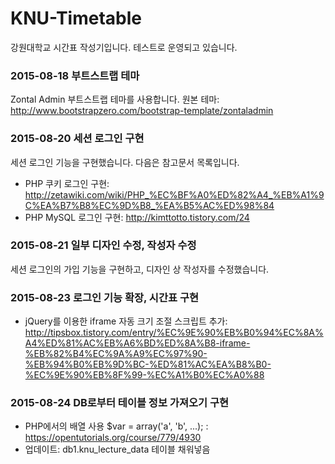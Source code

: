 # KNU-Timetable
강원대학교 시간표 작성기입니다.
테스트로 운영되고 있습니다.

### 2015-08-18 부트스트랩 테마
Zontal Admin 부트스트랩 테마를 사용합니다.
원본 테마: http://www.bootstrapzero.com/bootstrap-template/zontaladmin

### 2015-08-20 세션 로그인 구현
세션 로그인 기능을 구현했습니다. 다음은 참고문서 목록입니다.
- PHP 쿠키 로그인 구현: http://zetawiki.com/wiki/PHP_%EC%BF%A0%ED%82%A4_%EB%A1%9C%EA%B7%B8%EC%9D%B8_%EA%B5%AC%ED%98%84
- PHP MySQL 로그인 구현: http://kimttotto.tistory.com/24
    
### 2015-08-21 일부 디자인 수정, 작성자 수정
세션 로그인의 가입 기능을 구현하고, 디자인 상 작성자를 수정했습니다.

### 2015-08-23 로그인 기능 확장, 시간표 구현
- jQuery를 이용한 iframe 자동 크기 조절 스크립트 추가:
http://tipsbox.tistory.com/entry/%EC%9E%90%EB%B0%94%EC%8A%A4%ED%81%AC%EB%A6%BD%ED%8A%B8-iframe-%EB%82%B4%EC%9A%A9%EC%97%90-%EB%94%B0%EB%9D%BC-%ED%81%AC%EA%B8%B0-%EC%9E%90%EB%8F%99-%EC%A1%B0%EC%A0%88

### 2015-08-24 DB로부터 테이블 정보 가져오기 구현
- PHP에서의 배열 사용 $var = array('a', 'b', ...); : https://opentutorials.org/course/779/4930
- 업데이트: db1.knu_lecture_data 테이블 채워넣음